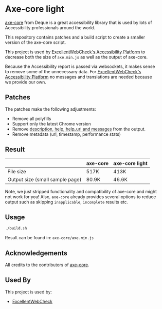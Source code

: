 
# Axe-core light

[axe-core](https://github.com/dequelabs/axe-core) from Deque is a great accessibility library that is used by lots of Accessibility professionals around the world.

This repository contains patches and a build script to create a smaller version of the axe-core script.

This project is used by [ExcellentWebCheck's Accessibility Platform](https://excellentwebcheck.com/website-accessibility-checker) to decrease both the size of `axe.min.js` as well as the output of axe-core.

Because the Accessibility report is passed via websockets, it makes sense to remove some of the unnecessary data.
For [ExcellentWebCheck's Accessibility Platform](https://excellentwebcheck.com/website-accessibility-checker) no messages and translations are needed because we provide our own.

## Patches

The patches make the following adjustments:

* Remove all polyfills
* Support only the latest Chrome version
* Remove [description, help, help_url and messages](https://github.com/dequelabs/axe-core/blob/develop/doc/API.md#results-object) from the output.
* Remove metadata (url, timestamp, performance stats)

## Result

|                                 | axe-core | axe-core light |
| ------------------------------- | -------- | -------------- |
| File size                       | 517K     | 413K           |
| Output size (small sample page) | 80.9K    | 46.6K          |

Note, we just stripped functionality and compatibility of axe-core and might not work for you!
Also, `axe-core` already provides several options to reduce output such as skipping `inapplicable`, `incomplete` results etc.

## Usage

```bash
./build.sh
```

Result can be found in: `axe-core/axe.min.js`

## Acknowledgements

All credits to the contributors of [axe-core](https://github.com/dequelabs/axe-core).

## Used By

This project is used by:

- [ExcellentWebCheck](https://excellentwebcheck.com)
